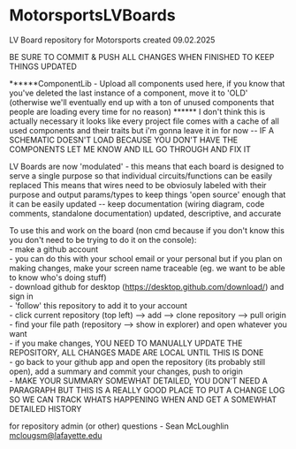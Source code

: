 # MotorsportsLVBoards

LV Board repository for Motorsports created 09.02.2025

BE SURE TO COMMIT & PUSH ALL CHANGES WHEN FINISHED TO KEEP THINGS UPDATED

******ComponentLib - Upload all components used here, if you know that you've deleted the last instance of a component, move it to 'OLD' (otherwise we'll eventually end up with a ton of unused components that people are loading every time for no reason)
****** I don't think this is actually necessary it looks like every project file comes with a cache of all used components and their traits but i'm gonna leave it in for now 
    -- IF A SCHEMATIC DOESN'T LOAD BECAUSE YOU DON'T HAVE THE COMPONENTS LET ME KNOW AND ILL GO THROUGH AND FIX IT

LV Boards are now 'modulated' - this means that each board is designed to serve a single purpose so that individual circuits/functions can be easily replaced
    This means that wires need to be obviosuly labeled with their purpose and output params/types to keep things 'open source' enough that it can be easily updated -- keep documentation (wiring diagram, code comments, standalone documentation) updated, descriptive, and accurate

To use this and work on the board (non cmd because if you don't know this you don't need to be trying to do it on the console):  
    - make a github account   
        - you can do this with your school email or your personal but if you plan on making changes, make your screen name traceable (eg. we want to be able to know who's doing stuff)  
    - download github for desktop (https://desktop.github.com/download/) and sign in  
    - 'follow' this repository to add it to your account  
    - click current repository (top left) --> add --> clone repository --> pull origin  
    - find your file path (repository --> show in explorer) and open whatever you want  
    - if you make changes, YOU NEED TO MANUALLY UPDATE THE REPOSITORY, ALL CHANGES MADE ARE LOCAL UNTIL THIS IS DONE  
        - go back to your github app and open the repository (its probably still open), add a summary and commit your changes, push to origin  
        - MAKE YOUR SUMMARY SOMEWHAT DETAILED, YOU DON'T NEED A PARAGRAPH BUT THIS IS A REALLY GOOD PLACE TO PUT A CHANGE LOG SO WE CAN TRACK WHATS HAPPENING WHEN AND GET A SOMEWHAT DETAILED HISTORY  
    
for repository admin (or other) questions - Sean McLoughlin mclougsm@lafayette.edu

